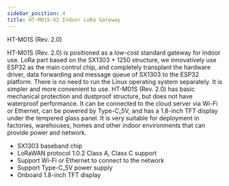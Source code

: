 ```yaml
---
sidebar_position: 4
title: HT-M01S-V2 Indoor LoRa Gateway 
---
```


HT-M01S (Rev. 2.0)

HT-M01S (Rev. 2.0) is positioned as a low-cost standard gateway for indoor use. LoRa part based on the SX1303 + 1250 structure,  we innovatively use ESP32 as the main control chip, and completely transplant the hardware driver, data forwarding and message queue of SX1303 to the ESP32 platform. There is no need to run the Linux operating system separately. It is simpler and more convenient to use.
HT-M01S (Rev. 2.0) has basic mechanical protection and dustproof structure, but does not have waterproof performance. It can be connected to the cloud server via Wi-Fi or Ethernet, can be powered by Type-C_5V, and has a 1.8-inch TFT display under the tempered glass panel. It is very suitable for deployment in factories, warehouses, homes and other indoor environments that can provide power and network.

-  SX1303 baseband chip
-  LoRaWAN protocol 1.0.2 Class A, Class C support
-  Support Wi-Fi or Ethernet to connect to the network
-  Support Type-C_5V power supply
-  Onboard 1.8-inch TFT display


